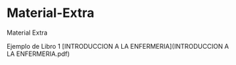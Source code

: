 # Material-Extra
Material Extra

Ejemplo de Libro 1
[INTRODUCCION A LA ENFERMERIA](INTRODUCCION A LA ENFERMERIA.pdf)


